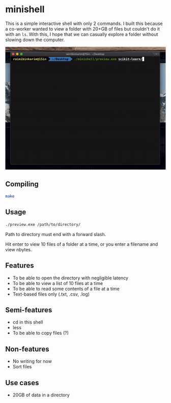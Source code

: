 # minishell

This is a simple interactive shell with only 2 commands. I built this because a co-worker wanted to view a folder with 20+GB of files but couldn't do it with an `ls`. With this, I hope that we can casually explore a folder without slowing down the computer.

![demo](demo.gif)

## Compiling

```bash
make
```

## Usage

```bash
./preview.exe /path/to/directory/
```

Path to directory must end with a forward slash.

Hit enter to view 10 files of a folder at a time, or you enter a filename and view nbytes.

## Features

* To be able to open the directory with negligible latency
* To be able to view a list of 10 files at a time
* To be able to read some contents of a file at a time
* Text-based files only (.txt, .csv, .log)

## Semi-features

* cd in this shell
* less
* To be able to copy files (?)

## Non-features

* No writing for now
* Sort files

## Use cases

* 20GB of data in a directory
